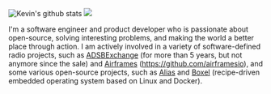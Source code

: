 ![Kevin's github stats](https://github-readme-stats.vercel.app/api?username=kevinelliott&theme=nord&show_icons=true)
[![](https://ossrank.com/widget/925679)](https://ossrank.com/c/925679)

I'm a software engineer and product developer who is passionate about open-source, solving interesting problems, and making the world a better place through action. I am actively involved in a variety of software-defined radio projects, such as [ADSBExchange](https://adsbexchange.com) (for more than 5 years, but not anymore since the sale) and [Airframes](https://app.airframes.io) (https://github.com/airframesio), and some various open-source projects, such as [Alias](https://github.com/aliasdotso) and [Boxel](https://www.boxel.io) (recipe-driven embedded operating system based on Linux and Docker).
